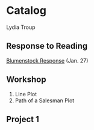 # Catalog

Lydia Troup

## Response to Reading
[Blumenstock Response](https://github.com/lydiatroup/workshop/blob/master/blumenstock.md) (Jan. 27)

## Workshop

1. Line Plot
2. Path of a Salesman Plot

## Project 1
